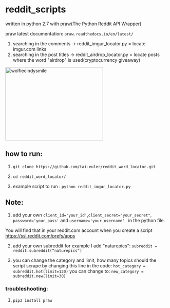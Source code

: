 # reddit_scripts
written in python 2.7 with praw(The Python Reddit API Wrapper)

praw latest documentation: ```praw.readthedocs.io/en/latest/```

1. searching in the comments -> reddit_imgur_locator.py = locate imgur.com links 
2. searching in the post titles -> reddit_airdrop_locator.py = locate posts where the word "airdrop" is used(cryptocurrency giveaway)

<img src="https://steemitimages.com/0x0/https://s26.postimg.org/kt2mmrnkp/21434163_493613564331005_3460030575690121216_n.jpg" alt="wolfiecindysmile" style="width:304px;height:228px;">

## how to run: 
1. ```git clone https://github.com/tai-euler/reddit_word_locator.git```
2. ```cd reddit_word_locator/```

3. example script to run : ```python reddit_imgur_locator.py```

## Note: 
1. add your own  ```client_id='your_id'```,```client_secret="your_secret"```, ```password='your_pass'``` and  ```username='your_username' ```
in the python file.

You will find that in your reddit.com account when you create a script https://ssl.reddit.com/prefs/apps

2. add your own subreddit for example I add "naturepics": 
```subreddit = reddit.subreddit(“naturepics”)```

3. you can change the category and limit, how many topics should the script scrape by changing this line in the code:  ```hot_category = subreddit.hot(limit=120)```
you can change to: 
 ```new_category = subreddit.new(limit=30)```


### troubleshooting: 
1. ```pip3 install praw```
